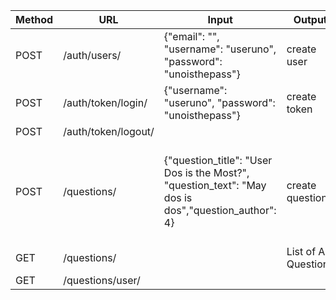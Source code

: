  Method | URL               | Input      | Output                              | Notes                                              |
| ------ | ----------------- | ---------- | ----------------------------------- | -------------------------------------------------- |
| POST    | /auth/users/| {"email": "", "username": "useruno", "password": "unoisthepass"}| create user
|POST |/auth/token/login/| {"username": "useruno", "password": "unoisthepass"} | create token|
|POST| /auth/token/logout/| | |
|POST| /questions/|{"question_title": "User Dos is the Most?", "question_text": "May dos is dos","question_author": 4}| create question|  {"id": 3, "question_title": "User Dos is the Most?", "question_text": "May dos is dos" "question_author": 4}|
|GET| /questions/ |  | List of All Questions|||
|GET| /questions/user/ |


